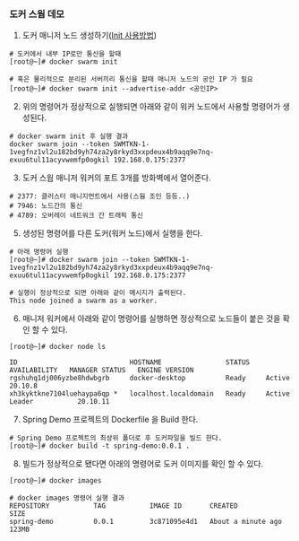 ### 도커 스웜 데모

1. 도커 매니저 노드 생성하기([Init 사용방법](https://docs.docker.com/engine/reference/commandline/swarm_init/))

```
# 도커에서 내부 IP로만 통신을 할때 
[root@~]# docker swarm init 

# 혹은 물리적으로 분리된 서버끼리 통신을 할때 매니저 노드의 공인 IP 가 필요
[root@~]# docker swarm init --advertise-addr <공인IP>
```

2. 위의 명령어가 정상적으로 실행되면 아래와 같이 워커 노드에서 사용할 명령어가 생성된다.

```
# docker swarm init 후 실행 결과
docker swarm join --token SWMTKN-1-1vegfnz1vl2u182bd9yh74za2y8rkyd3xxpdeux4b9aqq9e7nq-exuu6tul11acyvwemfp0ogkil 192.168.0.175:2377
```

3. 도커 스웜 매니저 워커의 포트 3개를 방화벽에서 열어준다.

```
# 2377: 클러스터 매니지먼트에서 사용(스웜 조인 등등..)
# 7946: 노드간의 통신
# 4789: 오버레이 네트워크 간 트래픽 통신
```

5. 생성된 명령어를 다른 도커(워커 노드)에서 실행을 한다.

```
# 아래 명령어 실행
[root@~]# docker swarm join --token SWMTKN-1-1vegfnz1vl2u182bd9yh74za2y8rkyd3xxpdeux4b9aqq9e7nq-exuu6tul11acyvwemfp0ogkil 192.168.0.175:2377

# 실행이 정상적으로 되면 아래와 같이 메시지가 출력된다.
This node joined a swarm as a worker.
```

6. 매니저 워커에서 아래와 같이 명령어를 실행하면 정상적으로 노드들이 붙은 것을 확인 할 수 있다.

```
[root@~]# docker node ls

ID                            HOSTNAME                STATUS    AVAILABILITY   MANAGER STATUS   ENGINE VERSION
rgshuhq1dj006yzbe8hdwbgrb     docker-desktop          Ready     Active                          20.10.8
xh3kyktkne7104luehaypa6qp *   localhost.localdomain   Ready     Active         Leader           20.10.11
```

7. Spring Demo 프로젝트의 Dockerfile 을 Build 한다.

```
# Spring Demo 프로젝트의 최상위 폴더로 후 도커파일을 빌드 한다.
[root@~]# docker build -t spring-demo:0.0.1 .
```

8. 빌드가 정상적으로 됐다면 아래의 명령어로 도커 이미지를 확인 할 수 있다.

```
[root@~]# docker images

# docker images 명령어 실행 결과
REPOSITORY           TAG           IMAGE ID       CREATED              SIZE
spring-demo          0.0.1         3c871095e4d1   About a minute ago   123MB
```
